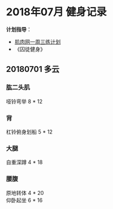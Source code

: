 # 2018年07月 健身记录   
**计划指导**：  

* [肌肉网一周三练计划](http://www.jirou.com/tool/jihua/menus/B4.php)    
* 《囚徒健身》  

## 20180701 多云
### 肱二头肌
哑铃弯举 8 * 12

### 背
杠铃俯身划船 5 * 12

### 大腿
自重深蹲 4 * 18  

### 腰腹
原地转体 4 * 20  
仰卧起坐 6 * 16  






